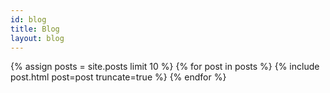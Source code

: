 ```yaml
---
id: blog
title: Blog
layout: blog
---
```


{% assign posts = site.posts limit 10 %}
{% for post in posts %}
{% include post.html post=post truncate=true %}
{% endfor %}
